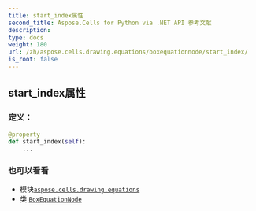 ```yaml
---
title: start_index属性
second_title: Aspose.Cells for Python via .NET API 参考文献
description:
type: docs
weight: 180
url: /zh/aspose.cells.drawing.equations/boxequationnode/start_index/
is_root: false
---
```

## start_index属性
### 定义：
```python
@property
def start_index(self):
    ...
```

### 也可以看看
* 模块[`aspose.cells.drawing.equations`](../../)
* 类 [`BoxEquationNode`](/cells/python-net/zh/aspose.cells.drawing.equations/boxequationnode)
